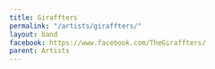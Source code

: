 ```yaml
---
title: Giraffters
permalink: "/artists/giraffters/"
layout: band
facebook: https://www.facebook.com/TheGiraffters/
parent: Artists
---
```

